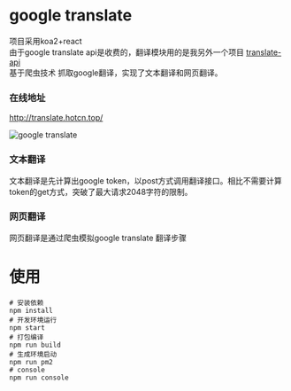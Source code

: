 # google translate
项目采用koa2+react <br>
由于google translate api是收费的，翻译模块用的是我另外一个项目
[translate-api](https://github.com/yixianle/translate-api) <br>
基于爬虫技术 抓取google翻译，实现了文本翻译和网页翻译。
### 在线地址
http://translate.hotcn.top/

<img alt="google translate" src="https://raw.githubusercontent.com/yixianle/google-translate/master/public/demo.gif">

### 文本翻译
文本翻译是先计算出google token，以post方式调用翻译接口。相比不需要计算token的get方式，突破了最大请求2048字符的限制。<br/>

### 网页翻译
网页翻译是通过爬虫模拟google translate 翻译步骤

# 使用
```
# 安装依赖
npm install
# 开发环境运行
npm start
# 打包编译
npm run build
# 生成环境启动
npm run pm2
# console
npm run console
```
